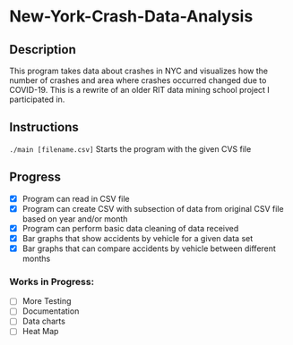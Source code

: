 # New-York-Crash-Data-Analysis

## Description
This program takes data about crashes in NYC and visualizes how the number of crashes and area where crashes occurred changed due to COVID-19. This is a rewrite of an older RIT data mining school project I participated in.

## Instructions
``` ./main [filename.csv] ``` Starts the program with the given CVS file

## Progress
- [X] Program can read in CSV file
- [X] Program can create CSV with subsection of data from original CSV file
        based on year and/or month
- [X] Program can perform basic data cleaning of data received
- [X] Bar graphs that show accidents by vehicle for a given data set
- [X] Bar graphs that can compare accidents by vehicle between different months
        
### Works in Progress:
- [ ] More Testing
- [ ] Documentation
- [ ] Data charts
- [ ] Heat Map
